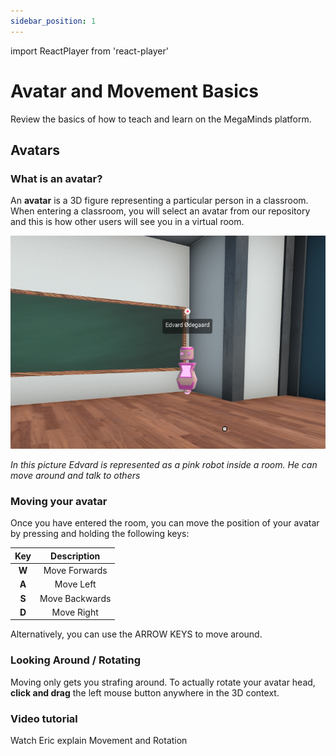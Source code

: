 ```yaml
---
sidebar_position: 1
---
```

import ReactPlayer from 'react-player'

# Avatar and Movement Basics

Review the basics of how to teach and learn on the MegaMinds platform.

## Avatars

### What is an avatar?
An **avatar** is a 3D figure representing a particular person in a classroom. 
When entering a classroom, you will select an avatar from our repository and this is how other users will see you in a virtual room.

![Pink robot avatar in a classroom](img/avatar_in_room.png "Avatar in a room")

*In this picture Edvard is represented as a pink robot inside a room. He can move around and talk to others*

### Moving your avatar
Once you have entered the room, you can move the position of your avatar by pressing and holding the following keys:

|Key |Description|
|:-:	|:-:	|
| **W** | Move Forwards |
| **A** | Move Left |
| **S** | Move Backwards |
| **D** | Move Right |

Alternatively, you can use the ARROW KEYS to move around.  

### Looking Around / Rotating

Moving only gets you strafing around. To actually rotate your avatar head, **click and drag** the left mouse button anywhere in the 3D context.


### Video tutorial
Watch Eric explain Movement and Rotation
<ReactPlayer controls url='https://youtu.be/z_WaiB4TOuA' />


